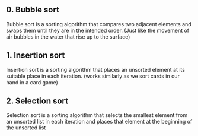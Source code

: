 ## 0. Bubble sort
Bubble sort is a sorting algorithm that compares two adjacent elements and swaps them until they are in the intended order.
(Just like the movement of air bubbles in the water that rise up to the surface)

## 1. Insertion sort
Insertion sort is a sorting algorithm that places an unsorted element at its suitable place in each iteration.
(works similarly as we sort cards in our hand in a card game)

## 2. Selection sort
Selection sort is a sorting algorithm that selects the smallest element from an unsorted list in each iteration and places that element at the beginning of the unsorted list
